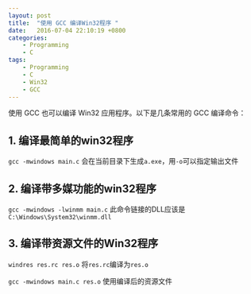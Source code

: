 ```yaml
---
layout: post
title:  "使用 GCC 编译Win32程序 "
date:   2016-07-04 22:10:19 +0800
categories:
    - Programming
    - C
tags:
    - Programming
    - C
    - Win32
    - GCC
---
```


使用 GCC 也可以编译 Win32 应用程序。以下是几条常用的 GCC 编译命令：

## 1. 编译最简单的win32程序

`gcc -mwindows main.c` 会在当前目录下生成`a.exe`，用`-o`可以指定输出文件

<!-- more -->

## 2. 编译带多媒功能的win32程序

`gcc -mwindows -lwinmm main.c` 此命令链接的DLL应该是`C:\Windows\System32\winmm.dll`

## 3. 编译带资源文件的Win32程序

`windres res.rc res.o` 将`res.rc`编译为`res.o`

`gcc -mwindows main.c res.o` 使用编译后的资源文件
